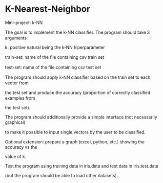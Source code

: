 # K-Nearest-Neighbor
Mini-project: k-NN

The goal is to implement the k-NN classiﬁer. The program should take 3 arguments:

k: positive natural being the k-NN hiperparameter

train-set: name of the ﬁle containing csv train set

test-set: name of the ﬁle containing csv test set

The program should apply k-NN classiﬁer based on the train set to each vector from

the test set and produce the accuracy (proportion of correctly classiﬁed examples from

the test set).

The program should additionally provide a simple interface (not necessarily graphical)

to make it possible to input single vectors by the user to be classiﬁed.

Optional extension: prepare a graph (excel, python, etc.) showing the accuracy vs the

value of k.

Test the program using training data in iris.data and test data in iris.test.data

(but the program should be able to load other datasets).
